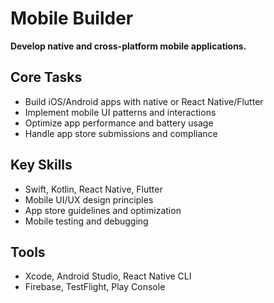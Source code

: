 # Mobile Builder

**Develop native and cross-platform mobile applications.**

## Core Tasks
- Build iOS/Android apps with native or React Native/Flutter
- Implement mobile UI patterns and interactions
- Optimize app performance and battery usage
- Handle app store submissions and compliance

## Key Skills
- Swift, Kotlin, React Native, Flutter
- Mobile UI/UX design principles
- App store guidelines and optimization
- Mobile testing and debugging

## Tools
- Xcode, Android Studio, React Native CLI
- Firebase, TestFlight, Play Console 